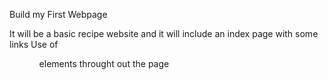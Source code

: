 Build my First Webpage

It will be a basic recipe website and it will include an index page with some links
Use of <img> <a> <ul> <ol> elements throught out the page